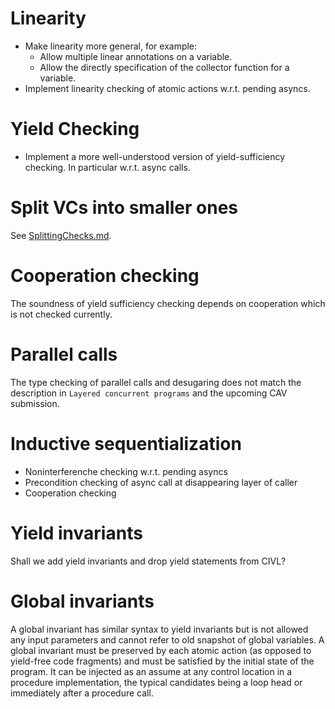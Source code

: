 # Linearity

* Make linearity more general, for example:
  * Allow multiple linear annotations on a variable.
  * Allow the directly specification of the collector function for a variable.
* Implement linearity checking of atomic actions w.r.t. pending asyncs.

# Yield Checking

* Implement a more well-understood version of yield-sufficiency checking. In
  particular w.r.t. async calls.

# Split VCs into smaller ones

See [SplittingChecks.md](SplittingChecks.md).

# Cooperation checking

The soundness of yield sufficiency checking depends on cooperation which is not
checked currently.

# Parallel calls

The type checking of parallel calls and desugaring does not match the
description in `Layered concurrent programs` and the upcoming CAV submission.

# Inductive sequentialization

* Noninterferenche checking w.r.t. pending asyncs
* Precondition checking of async call at disappearing layer of caller
* Cooperation checking

# Yield invariants

Shall we add yield invariants and drop yield statements from CIVL?

# Global invariants

A global invariant has similar syntax to yield invariants but is not allowed any
input parameters and cannot refer to old snapshot of global variables. A global
invariant must be preserved by each atomic action (as opposed to yield-free code
fragments) and must be satisfied by the initial state of the program. It can be
injected as an assume at any control location in a procedure implementation, the
typical candidates being a loop head or immediately after a procedure call.
